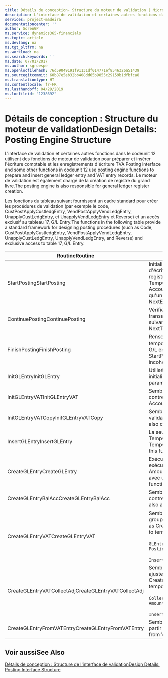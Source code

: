```yaml
---
title: Détails de conception- Structure du moteur de validation | Microsoft Docs
description: L'interface de validation et certaines autres fonctions dans le codeunit 12 utilisent des fonctions de moteur de validation pour préparer et insérer l'écriture comptable et les enregistrements d'écriture TVA. Le moteur de validation est également chargé de la création de registre du grand livre.
services: project-madeira
documentationcenter: ''
author: SorenGP
ms.service: dynamics365-financials
ms.topic: article
ms.devlang: na
ms.tgt_pltfrm: na
ms.workload: na
ms.search.keywords: ''
ms.date: 07/01/2017
ms.author: sgroespe
ms.openlocfilehash: 76d59049191f91131df014771ef8546326a51439
ms.sourcegitcommit: 60b87e5eb32bb408dd65b9855c29159b1dfbfca8
ms.translationtype: HT
ms.contentlocale: fr-FR
ms.lasthandoff: 04/29/2019
ms.locfileid: "1238692"
---
```

# <a name="design-details-posting-engine-structure"></a><span data-ttu-id="30b42-104">Détails de conception : Structure du moteur de validation</span><span class="sxs-lookup"><span data-stu-id="30b42-104">Design Details: Posting Engine Structure</span></span>
<span data-ttu-id="30b42-105">L'interface de validation et certaines autres fonctions dans le codeunit 12 utilisent des fonctions de moteur de validation pour préparer et insérer l'écriture comptable et les enregistrements d'écriture TVA.</span><span class="sxs-lookup"><span data-stu-id="30b42-105">Posting interface and some other functions in codeunit 12 use posting engine functions to prepare and insert general ledger entry and VAT entry records.</span></span> <span data-ttu-id="30b42-106">Le moteur de validation est également chargé de la création de registre du grand livre.</span><span class="sxs-lookup"><span data-stu-id="30b42-106">The posting engine is also responsible for general ledger register creation.</span></span>  
  
 <span data-ttu-id="30b42-107">Les fonctions du tableau suivant fournissent un cadre standard pour créer les procédures de validation (par exemple le code, CustPostApplyCustledgEntry, VendPostApplyVendLedgEntry, UnapplyCustLedgEntry, et UnapplyVendLedgEntry et Reverse) et un accès exclusif au tableau 17, G/L Entry.</span><span class="sxs-lookup"><span data-stu-id="30b42-107">The functions in the following table provide a standard framework for designing posting procedures (such as Code, CustPostApplyCustledgEntry, VendPostApplyVendLedgEntry, UnapplyCustLedgEntry, UnapplyVendLedgEntry, and Reverse) and exclusive access to table 17, G/L Entry.</span></span>  
  
|<span data-ttu-id="30b42-108">Routine</span><span class="sxs-lookup"><span data-stu-id="30b42-108">Routine</span></span>|<span data-ttu-id="30b42-109">Désignation</span><span class="sxs-lookup"><span data-stu-id="30b42-109">Description</span></span>|  
|-------------|---------------------------------------|  
|<span data-ttu-id="30b42-110">StartPosting</span><span class="sxs-lookup"><span data-stu-id="30b42-110">StartPosting</span></span>|<span data-ttu-id="30b42-111">Initialise le tampon de validation TempGLEntryBuf, verrouille les tableaix d'écriture comptable et écriture TVA, et initialise la période de comptabilité, le registre de comptabilité et le taux de change.</span><span class="sxs-lookup"><span data-stu-id="30b42-111">Initializes posting buffer TempGLEntryBuf, locks G/L Entry and VAT Entry tables, and initializes Accounting Period, G/L Register, and Exchange Rate.</span></span> <span data-ttu-id="30b42-112">Ne devrait être appelé qu'une fois, alors NextEntryNo est 0.</span><span class="sxs-lookup"><span data-stu-id="30b42-112">Should be called only once, then NextEntryNo is 0.</span></span>|  
|<span data-ttu-id="30b42-113">ContinuePosting</span><span class="sxs-lookup"><span data-stu-id="30b42-113">ContinuePosting</span></span>|<span data-ttu-id="30b42-114">Vérifie et valide la TVA sur encaissement pour le précédent incrément de transaction NextTransactionNo et prépare la validation de la ligne suivante.</span><span class="sxs-lookup"><span data-stu-id="30b42-114">Checks and posts unrealized VAT for previous transaction increment NextTransactionNo and prepares post of next line.</span></span>|  
|<span data-ttu-id="30b42-115">FinishPosting</span><span class="sxs-lookup"><span data-stu-id="30b42-115">FinishPosting</span></span>|<span data-ttu-id="30b42-116">Renseigne la validation en insérant des écritures comptables à partir de tampon temporaire dans le tableau de base de données.</span><span class="sxs-lookup"><span data-stu-id="30b42-116">Completes posting by inserting G/L entries from temporary buffer into database table.</span></span> <span data-ttu-id="30b42-117">Toujours utilisé avec StartPosting.</span><span class="sxs-lookup"><span data-stu-id="30b42-117">Always used together with StartPosting.</span></span> <span data-ttu-id="30b42-118">Vérifie les incohérences.</span><span class="sxs-lookup"><span data-stu-id="30b42-118">Checks for inconsistencies.</span></span>|  
|<span data-ttu-id="30b42-119">InitGLEntry</span><span class="sxs-lookup"><span data-stu-id="30b42-119">InitGLEntry</span></span>|<span data-ttu-id="30b42-120">Utilisé pour lancer la nouvelle écriture comptable pour Gen. Jnl Line.</span><span class="sxs-lookup"><span data-stu-id="30b42-120">Used to initialize new G/L entry for Gen. Jnl Line.</span></span> <span data-ttu-id="30b42-121">Retourne GLEntry comme paramètre.</span><span class="sxs-lookup"><span data-stu-id="30b42-121">Returns GLEntry as parameter.</span></span>|  
|<span data-ttu-id="30b42-122">InitGLEntryVAT</span><span class="sxs-lookup"><span data-stu-id="30b42-122">InitGLEntryVAT</span></span>|<span data-ttu-id="30b42-123">Semblable à InitGLEntry, mais affecte également Numéro de compte contrepartie et SummarizeVAT.</span><span class="sxs-lookup"><span data-stu-id="30b42-123">Same as InitGLEntry, but also assigns Bal. Account No. and SummarizeVAT.</span></span>|  
|<span data-ttu-id="30b42-124">InitGLEntryVATCopy</span><span class="sxs-lookup"><span data-stu-id="30b42-124">InitGLEntryVATCopy</span></span>|<span data-ttu-id="30b42-125">Semblable à InitGLEntryVAT, mais copie également les données des groupes de validation de l'écriture TVA avant SummarizeVAT.</span><span class="sxs-lookup"><span data-stu-id="30b42-125">Similar to InitGLEntryVAT, but also copies posting groups data from VAT Entry before SummarizeVAT.</span></span>|  
|<span data-ttu-id="30b42-126">InsertGLEntry</span><span class="sxs-lookup"><span data-stu-id="30b42-126">InsertGLEntry</span></span>|<span data-ttu-id="30b42-127">La seule fonction qui insère l'écriture comptable dans le tableau TempGLEntryBuf global.</span><span class="sxs-lookup"><span data-stu-id="30b42-127">The only function that inserts G/L entry into global TempGLEntryBuf table.</span></span> <span data-ttu-id="30b42-128">Utilisez toujours cette fonction pour insérer.</span><span class="sxs-lookup"><span data-stu-id="30b42-128">Always use this function for insert.</span></span>|  
|<span data-ttu-id="30b42-129">CreateGLEntry</span><span class="sxs-lookup"><span data-stu-id="30b42-129">CreateGLEntry</span></span>|<span data-ttu-id="30b42-130">Exécute InitGLEntry, affecte le montant des devises supplémentaires, puis exécute InsertGLEntry.</span><span class="sxs-lookup"><span data-stu-id="30b42-130">Performs an InitGLEntry, assigns Additional Currency Amount, and then performs InsertGLEntry.</span></span> <span data-ttu-id="30b42-131">Remplace plusieurs lignes de code avec un seul appel de fonction.</span><span class="sxs-lookup"><span data-stu-id="30b42-131">Replaces several lines of code with a single function call.</span></span>|  
|<span data-ttu-id="30b42-132">CreateGLEntryBalAcc</span><span class="sxs-lookup"><span data-stu-id="30b42-132">CreateGLEntryBalAcc</span></span>|<span data-ttu-id="30b42-133">Semblable à CreateGLEntry, mais affecte également Type de compte contrepartie et Numéro de compte contrepartie.</span><span class="sxs-lookup"><span data-stu-id="30b42-133">Same as CreateGLEntry, but also assigns Bal. Account Type and Bal. Account No.</span></span>|  
|<span data-ttu-id="30b42-134">CreateGLEntryVAT</span><span class="sxs-lookup"><span data-stu-id="30b42-134">CreateGLEntryVAT</span></span>|<span data-ttu-id="30b42-135">Semblable à CreateGLEntry, mais avec le traitement supplémentaire pour les groupes de validation et l'enregistrement sur un tampon TVA temporaire :</span><span class="sxs-lookup"><span data-stu-id="30b42-135">Same as CreateGLEntry, but with additional processing for posting groups and saving to temporary VAT buffer:</span></span><br /><br /> `GLEntry.CopyPostingGroupsFromDtldCVBuf(DtldCVLedgEntryBuf,GenJnlLine."Gen. Posting Type");`<br /><br /> `InsertVATEntriesFromTemp(DtldCVLedgEntryBuf,GLEntry);`|  
|<span data-ttu-id="30b42-136">CreateGLEntryVATCollectAdj</span><span class="sxs-lookup"><span data-stu-id="30b42-136">CreateGLEntryVATCollectAdj</span></span>|<span data-ttu-id="30b42-137">Semblable à CreateGLEntry, mais avec la collection supplémentaire des ajustements et l'enregistrement sur un tampon TVA temporaire :</span><span class="sxs-lookup"><span data-stu-id="30b42-137">Same as CreateGLEntry, but with additional collection of adjustments and saving to temporary VAT buffer:</span></span><br /><br /> `CollectAdjustment(AdjAmount,GLEntry.Amount,GLEntry."Additional-Currency Amount",OriginalDateSet);`<br /><br /> `InsertVATEntriesFromTemp(DtldCVLedgEntryBuf,GLEntry);`|  
|<span data-ttu-id="30b42-138">CreateGLEntryFromVATEntry</span><span class="sxs-lookup"><span data-stu-id="30b42-138">CreateGLEntryFromVATEntry</span></span>|<span data-ttu-id="30b42-139">Semblable à CreateGLEntry, mais copie également les groupes de validation à partir de l'écriture TVA.</span><span class="sxs-lookup"><span data-stu-id="30b42-139">Same as CreateGLEntry, but also copies posting groups from VAT entry.</span></span>|  
  
## <a name="see-also"></a><span data-ttu-id="30b42-140">Voir aussi</span><span class="sxs-lookup"><span data-stu-id="30b42-140">See Also</span></span>  
 [<span data-ttu-id="30b42-141">Détails de conception : Structure de l'interface de validation</span><span class="sxs-lookup"><span data-stu-id="30b42-141">Design Details: Posting Interface Structure</span></span>](design-details-posting-interface-structure.md)